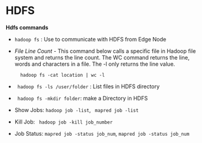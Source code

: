 # HDFS

__Hdfs commands__

- ```hadoop fs``` : Use to communicate with HDFS from Edge Node
- _File Line Count_ - This command below calls a specific file in Hadoop file system and returns the line count.  The WC command returns the line, words and characters in a file.  The -l only returns the line value.
	
  ```
	hadoop fs -cat location | wc -l
	```

- ``` hadoop fs -ls /user/folder``` : List files in HDFS directory

- ``` hadoop fs -mkdir folder```: make a Directory in HDFS
	
- Show Jobs: ```hadoop job -list```, ``` mapred job -list```

- Kill Job: ``` hadoop job -kill job_number```

- Job Status: ```mapred job -status job_num```, ```mapred job -status job_num```
